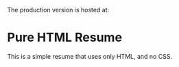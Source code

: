 The production version is hosted at:

# Pure HTML Resume

This is a simple resume that uses only HTML, and no CSS.
